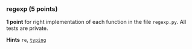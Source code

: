 ### regexp (5 points)

**1 point** for right implementation of each function in the file `regexp.py`. All tests are private.

**Hints** `re`, [`typing`](https://docs.python.org/3/library/typing.html)